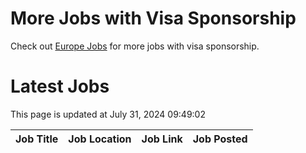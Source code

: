 # More Jobs with Visa Sponsorship

Check out [Europe Jobs](https://github.com/sureshparimi/europejobs#latest-jobs) for more jobs with visa sponsorship.

# Latest Jobs

This page is updated at July 31, 2024 09:49:02

| Job Title | Job Location | Job Link | Job Posted |
| --- | --- | --- | --- |
